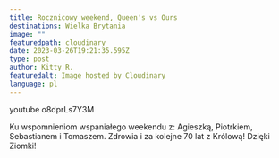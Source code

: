 ```yaml
---
title: Rocznicowy weekend, Queen's vs Ours
destinations: Wielka Brytania
image: ""
featuredpath: cloudinary
date: 2023-03-26T19:21:35.595Z
type: post
author: Kitty R.
featuredalt: Image hosted by Cloudinary
language: pl
---
```

youtube o8dprLs7Y3M

<!--StartFragment-->

Ku wspomnieniom wspaniałego weekendu z: Agieszką, Piotrkiem, Sebastianem i Tomaszem. Zdrowia i za kolejne 70 lat z Królową! Dzięki Ziomki! 

<!--EndFragment-->